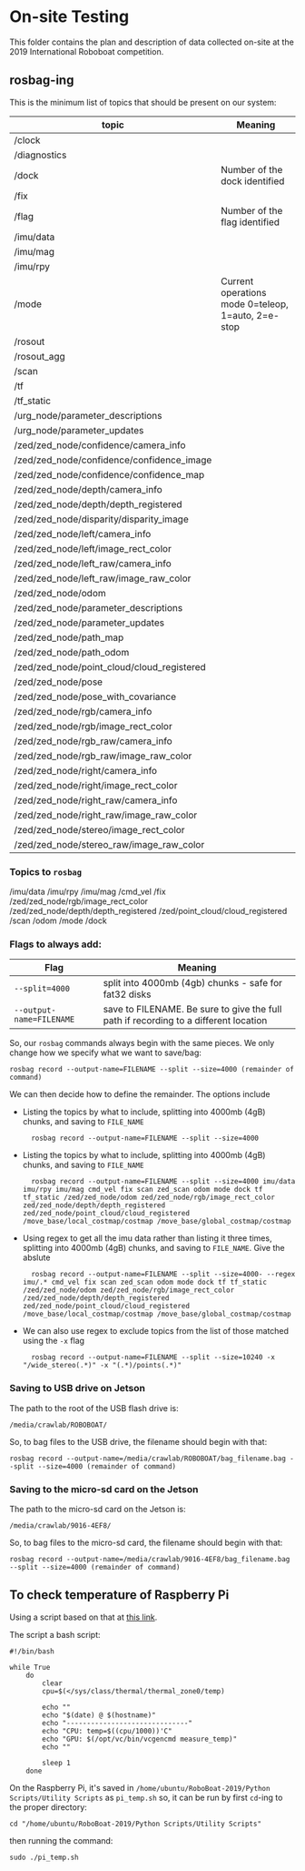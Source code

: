 # On-site Testing 
This folder contains the plan and description of data collected on-site at the 2019 International Roboboat competition.

## rosbag-ing
This is the minimum list of topics that should be present on our system:

topic                                      | Meaning  
------------------------------------------ | -----  
/clock                                     |  
/diagnostics                               |  
/dock                                      | Number of the dock identified  
/fix                                       |  
/flag                                      | Number of the flag identified 
/imu/data                                  |  
/imu/mag                                   |  
/imu/rpy                                   |  
/mode                                      | Current operations mode 0=teleop, 1=auto, 2=e-stop 
/rosout                                    |  
/rosout_agg                                |  
/scan                                      |  
/tf                                        |  
/tf_static                                 |   
/urg_node/parameter_descriptions           |  
/urg_node/parameter_updates                |  
/zed/zed_node/confidence/camera_info       |  
/zed/zed_node/confidence/confidence_image  |  
/zed/zed_node/confidence/confidence_map    |  
/zed/zed_node/depth/camera_info            |  
/zed/zed_node/depth/depth_registered       |  
/zed/zed_node/disparity/disparity_image    |  
/zed/zed_node/left/camera_info             |  
/zed/zed_node/left/image_rect_color        |  
/zed/zed_node/left_raw/camera_info         |  
/zed/zed_node/left_raw/image_raw_color     |  
/zed/zed_node/odom                         |  
/zed/zed_node/parameter_descriptions       |  
/zed/zed_node/parameter_updates            |  
/zed/zed_node/path_map                     |  
/zed/zed_node/path_odom                    |  
/zed/zed_node/point_cloud/cloud_registered |  
/zed/zed_node/pose                         |  
/zed/zed_node/pose_with_covariance         |  
/zed/zed_node/rgb/camera_info              |  
/zed/zed_node/rgb/image_rect_color         |  
/zed/zed_node/rgb_raw/camera_info          |  
/zed/zed_node/rgb_raw/image_raw_color      |  
/zed/zed_node/right/camera_info            |  
/zed/zed_node/right/image_rect_color       |  
/zed/zed_node/right_raw/camera_info        |  
/zed/zed_node/right_raw/image_raw_color    |  
/zed/zed_node/stereo/image_rect_color      |  
/zed/zed_node/stereo_raw/image_raw_color   |  


### Topics to `rosbag`
/imu/data
/imu/rpy
/imu/mag
/cmd_vel
/fix
/zed/zed_node/rgb/image_rect_color
/zed/zed_node/depth/depth_registered 
/zed/point_cloud/cloud_registered
/scan
/odom 
/mode
/dock

### Flags to always add:
Flag                     | Meaning  
------------------------ | ----------------------------------------------------------------------------------  
`--split=4000`          | split into 4000mb (4gb) chunks - safe for fat32 disks
`--output-name=FILENAME` | save to FILENAME. Be sure to give the full path if recording to a different location  

So, our `rosbag` commands always begin with the same pieces. We only change how we specify what we want to save/bag:

    rosbag record --output-name=FILENAME --split --size=4000 (remainder of command)

We can then decide how to define the remainder. The options include 

* Listing the topics by what to include, splitting into 4000mb (4gB) chunks, and saving to `FILE_NAME`

        rosbag record --output-name=FILENAME --split --size=4000

* Listing the topics by what to include, splitting into 4000mb (4gB) chunks, and saving to `FILE_NAME`

        rosbag record --output-name=FILENAME --split --size=4000 imu/data imu/rpy imu/mag cmd_vel fix scan zed_scan odom mode dock tf tf_static /zed/zed_node/odom zed/zed_node/rgb/image_rect_color zed/zed_node/depth/depth_registered zed/zed_node/point_cloud/cloud_registered /move_base/local_costmap/costmap /move_base/global_costmap/costmap

* Using regex to get all the imu data rather than listing it three times, splitting into 4000mb (4gB) chunks, and saving to `FILE_NAME`. Give the abslute

        rosbag record --output-name=FILENAME --split --size=4000- --regex imu/.* cmd_vel fix scan zed_scan odom mode dock tf tf_static /zed/zed_node/odom zed/zed_node/rgb/image_rect_color /zed/zed_node/depth/depth_registered zed/zed_node/point_cloud/cloud_registered /move_base/local_costmap/costmap /move_base/global_costmap/costmap

* We can also use regex to exclude topics from the list of those matched using the `-x` flag

        rosbag record --output-name=FILENAME --split --size=10240 -x "/wide_stereo(.*)" -x "(.*)/points(.*)"


### Saving to USB drive on Jetson  
The path to the root of the USB flash drive is:

    /media/crawlab/ROBOBOAT/

So, to bag files to the USB drive, the filename should begin with that:

    rosbag record --output-name=/media/crawlab/ROBOBOAT/bag_filename.bag --split --size=4000 (remainder of command)


### Saving to the micro-sd card on the Jetson  
The path to the micro-sd card on the Jetson is:

    /media/crawlab/9016-4EF8/
    
So, to bag files to the micro-sd card, the filename should begin with that:

    rosbag record --output-name=/media/crawlab/9016-4EF8/bag_filename.bag --split --size=4000 (remainder of command)
    
    
## To check temperature of Raspberry Pi
Using a script based on that at [this link](https://www.cyberciti.biz/faq/linux-find-out-raspberry-pi-gpu-and-arm-cpu-temperature-command/).

The script a bash script:

    #!/bin/bash

    while True
        do
            clear
            cpu=$(</sys/class/thermal/thermal_zone0/temp)

            echo ""
            echo "$(date) @ $(hostname)"
            echo "------------------------------"
            echo "CPU: temp=$((cpu/1000))'C"
            echo "GPU: $(/opt/vc/bin/vcgencmd measure_temp)"
            echo ""
            
	        sleep 1 
	    done


On the Raspberry Pi, it's saved in `/home/ubuntu/RoboBoat-2019/Python Scripts/Utility Scripts` as `pi_temp.sh` so, it can be run by first `cd`-ing to the proper directory:

    cd "/home/ubuntu/RoboBoat-2019/Python Scripts/Utility Scripts"

then running the command:

    sudo ./pi_temp.sh


